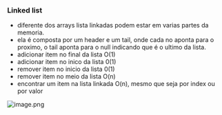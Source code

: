 ### Linked list

- diferente dos arrays lista linkadas podem estar em varias partes da memoria.
- ela é composta por um header e um tail, onde cada no aponta para o proximo, o tail aponta para o null indicando que é o ultimo da lista.
- adicionar item no final da lista O(1)
- adicionar item no inico da lista 0(1)
- remover item no inicio da lista 0(1)
- remover item  no meio da lista O(n)
- encontrar um item na lista linkada O(n), mesmo que seja por index ou por valor

![image.png](https://prod-files-secure.s3.us-west-2.amazonaws.com/9f0f2ddb-2a61-4a12-a84e-1a80fa4dc84e/bd46f802-4c43-4755-b618-3a5f17d70268/image.png)
